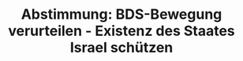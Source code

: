 ---
abstimmung:
  abstimmung: 1
  bundestagssitzung: 102
  legislaturperiode: 19
categories:
- Todo
data:
- title: Abstimmungsergebnis 20190517_1-data.pdf
  url: /res/2021-btw/abstimmungsergebnisse/20190517_1-data.pdf
- title: Abstimmungsergebnis 20190517_1_xls-data.xls
  url: /res/2021-btw/abstimmungsergebnisse/20190517_1_xls-data.xls
- title: Abstimmungsergebnis 20190517_1_xls-datacsv
  url: /res/2021-btw/abstimmungsergebnisse/csv/20190517_1_xls-datacsv
ergebnis:
  afd:
    enthaltung: 1
    gesamt: 91
    ja: 61
    nein: 0
    nichtabgegeben: 29
    ungueltig: 0
  bü90/gr:
    enthaltung: 0
    gesamt: 67
    ja: 0
    nein: 46
    nichtabgegeben: 21
    ungueltig: 0
  cdu/csu:
    enthaltung: 0
    gesamt: 246
    ja: 0
    nein: 184
    nichtabgegeben: 62
    ungueltig: 0
  die linke.:
    enthaltung: 0
    gesamt: 69
    ja: 0
    nein: 41
    nichtabgegeben: 28
    ungueltig: 0
  fdp:
    enthaltung: 0
    gesamt: 80
    ja: 0
    nein: 54
    nichtabgegeben: 26
    ungueltig: 0
  file: 20190517_1_xls-data.xls
  fraktionslos:
    enthaltung: 1
    gesamt: 4
    ja: 0
    nein: 0
    nichtabgegeben: 3
    ungueltig: 0
  spd:
    enthaltung: 0
    gesamt: 152
    ja: 1
    nein: 106
    nichtabgegeben: 45
    ungueltig: 0
layout: abstimmung
links:
- title: Link zu bundestag.de
  url: https://www.bundestag.de/parlament/plenum/abstimmung/abstimmung?id=604
preview: 'Deutscher Bundestag


  102. Sitzung des Deutschen Bundestages

  am Freitag, 17. Mai 2019


  Endgültiges Ergebnis der Namentlichen Abstimmung Nr. 1


  Antrag der Abgeordneten Jürgen Braun, Beatrix von Storch, Dr. Anton Friesen, weiterer

  Abgeordneter und der Fraktion der AfD

  BDS-Bewegung verurteilen - Existenz des Staates Israel schützen

  Drs. 19/9757'
tags:
- Todo
title: 'Abstimmung: BDS-Bewegung verurteilen - Existenz des Staates Israel schützen'
---